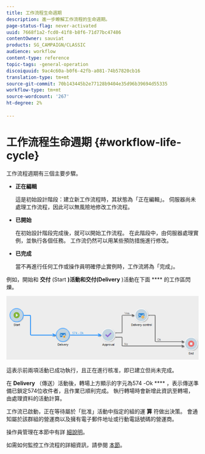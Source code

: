 ```yaml
---
title: 工作流程生命週期
description: 進一步瞭解工作流程的生命週期。
page-status-flag: never-activated
uuid: 7668f1a2-fcd0-41f8-b8f6-71d77bc47486
contentOwner: sauviat
products: SG_CAMPAIGN/CLASSIC
audience: workflow
content-type: reference
topic-tags: -general-operation
discoiquuid: 9ac4c60a-b0f6-42fb-a081-74b57820cb16
translation-type: tm+mt
source-git-commit: 70b143445b2e77128b9404e35d96b39694d55335
workflow-type: tm+mt
source-wordcount: '267'
ht-degree: 2%

---
```



# 工作流程生命週期 {#workflow-life-cycle}

工作流程週期有三個主要步驟。

* **正在編輯**

   這是初始設計階段：建立新工作流程時，其狀態為「正在編輯」。 伺服器尚未處理工作流程，因此可以無風險地修改工作流程。

* **已開始**

   在初始設計階段完成後，就可以開始工作流程。 在此階段中，由伺服器處理實例，並執行各個任務。 工作流仍然可以用某些預防措施進行修改。

* **已完成**

   當不再進行任何工作或操作員明確停止實例時，工作流將為「完成」。

例如，開始和 **交付** (Start **)活動和交付(Delivery** )活動在下面 **** 的工作區閃爍。

![](assets/new-workflow-6.png)

這表示前兩項活動已成功執行，且正在進行核准，即已建立但尚未完成。

在 **Delivery** （傳送）活動後，轉場上方顯示的字元為574 -Ok **** ，表示傳送準備已鎖定574位收件者，且作業已順利完成。 執行轉場時會新增此資訊至轉場，由處理資料的活動計算。

工作流已啟動，正在等待屬於「批准」活動中指定的組的運 **算** 符做出決策。 會通知屬於該群組的營運商以及擁有電子郵件地址或行動電話號碼的營運商。

操作員管理在本節中有詳 [細說明](../../platform/using/access-management.md)。

如需如何監控工作流程的詳細資訊，請參閱 [本節](../../workflow/using/monitoring-workflow-execution.md)。
